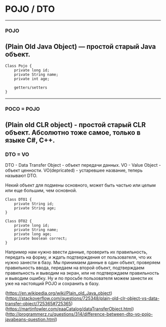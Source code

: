 # POJO / DTO
---
### POJO
(Plain Old Java Object) — простой старый Java объект.
---
    Class Pojo {
        private long id;
        private String name;
        private int age;

        getters/setters
    }
---
### POCO = POJO
(Plain old CLR object) - простой старый CLR объект.
Абсолютно тоже самое, только в языке C#, C++.
---
### DTO = VO
DTO - Data Transfer Object - объект передачи данных.
VO - Value Object - объект ценности.
VO(depricated) - устаревшее название, теперь называют DTO.

Некий объект для подмены основного, может быть частью или целым или еще большим, чем основной.

    Class DTO1 {
        private String id;
        private String age;
    }

    Class DTO2 {
        private long id;
        private String name;
        private long age;
        private boolean correct;
    }

Например нам нужно ввести данные, проверить их правильность,
передать на форму, и ждать подтверждения от пользователя,
что их нужно занести в базу. Мы принимаем данные в один объект,
проверяем правильность ввода, передаем на второй объект,
подтверждаем правильность и выводим на экран, или не подтверждаем
правильность и выводим ошибку. Ну и по просьбе пользователя можем
занести их уже на настоящий POJO и сохранить в базу.

(https://en.wikipedia.org/wiki/Plain_old_Java_object)
(https://stackoverflow.com/questions/725348/plain-old-clr-object-vs-data-transfer-object/725365#725365)
(https://martinfowler.com/eaaCatalog/dataTransferObject.html)
(http://programmerz.ru/questions/314/difference-between-dto-vo-pojo-javabeans-question.html)
